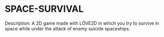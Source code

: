 # SPACE-SURVIVAL
Description: A 2D game made with LÖVE2D in which you try to survive in space while under the attack of enemy suicide spaceships.
